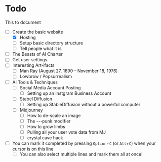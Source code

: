 # Todo

This to document

- [ ] Create the basic website
  - [x] Hosting
  - [ ] Setup basic directory structure
  - [ ] Tell people what it is 
- [ ] The Beasts of AI Charter
- [ ] Get user settings
- [ ] Interesting Art-ifacts
  - [ ] Man Ray (August 27, 1890 – November 18, 1976)
  - [ ] Lowbrow / Popsurrealism
- [ ] AI Tools & Techniques 
  - [ ] Social Media Account Posting
    - [ ] Setting up an Instgram Business Account
  - [ ] Stabel Diffusion
    - [ ] Setting up StableDiffusion without a powerful computer
  - [ ] Midjourney 
    - [ ] How to de-scale an image
    - [ ] The ---punk modifier
    - [ ] How to grow limbs
    - [ ] Pulling all your user vote data from MJ
    - [ ] crystal cave hack
- [ ] You can mark it completed by pressing `Option`+`C` (or `Alt`+`C`) when your cursor is on this line
  - [ ] You can also select multiple lines and mark them all at once!
